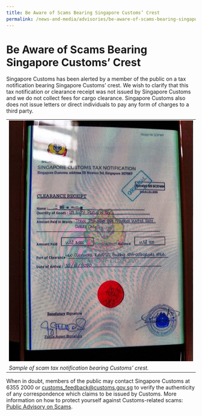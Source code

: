 ```yaml
---
title: Be Aware of Scams Bearing Singapore Customs’ Crest
permalink: /news-and-media/advisories/be-aware-of-scams-bearing-singapore-customs-crest
---
```


# Be Aware of Scams Bearing Singapore Customs’ Crest

Singapore Customs has been alerted by a member of the public on a tax notification bearing Singapore Customs’ crest. We wish to clarify that this tax notification or clearance receipt was not issued by Singapore Customs and we do not collect fees for cargo clearance. Singapore Customs also does not issue letters or direct individuals to pay any form of charges to a third party.

|  |
|---|
|![.](/images/advisory/scams-bearing-customs-crest.jpg)|
|*Sample of scam tax notification bearing Customs’ crest.*|

When in doubt, members of the public may contact Singapore Customs at 6355 2000 or [customs_feedback@customs.gov.sg](mailto:customs_feedback@customs.gov.sg) to verify the authenticity of any correspondence which claims to be issued by Customs. More information on how to protect yourself against Customs-related scams: [Public Advisory on Scams](public-advisory-on-scams). 
